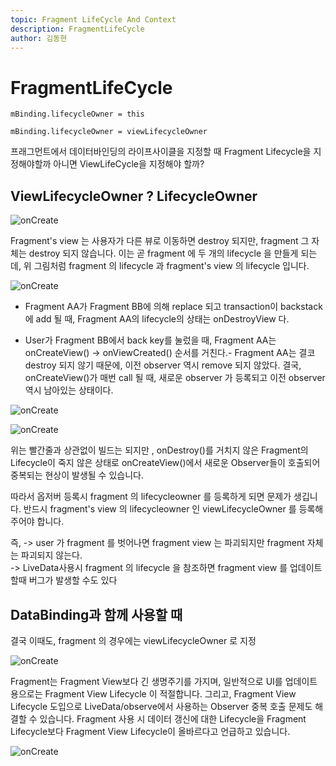 ```yaml
---
topic: Fragment LifeCycle And Context
description: FragmentLifeCycle
author: 김동현
---
```

# FragmentLifeCycle
```mBinding.lifecycleOwner = this```

```mBinding.lifecycleOwner = viewLifecycleOwner```

프래그먼트에서 데이터바인딩의 라이프사이클을 지정할 때 Fragment Lifecycle을 지정해야할까 아니면 ViewLifeCycle을 지정해야 할까?

## ViewLifecycleOwner ? LifecycleOwner
![onCreate](https://github.com/net772/Study/blob/main/1.%20Activity,%20Fragment%20LifeCycle%20And%20Context/donghyun/preview/Fragment_LifeCycle.png?raw=true)

Fragment's view 는 사용자가 다른 뷰로 이동하면 destroy 되지만, fragment 그 자체는 destroy 되지 않습니다. 이는 곧 fragment 에 두 개의 lifecycle 을 만들게 되는데, 위 그림처럼 fragment 의 lifecycle 과 fragment's view 의 lifecycle 입니다.



![onCreate](https://github.com/net772/Study/blob/main/1.%20Activity,%20Fragment%20LifeCycle%20And%20Context/donghyun/preview/FragmentBackStack.png?raw=true)


- Fragment AA가 Fragment BB에 의해 replace 되고 transaction이 backstack에 add 될 때,  Fragment AA의 lifecycle의 상태는 onDestroyView 다.

- User가 Fragment BB에서 back key를 눌렀을 때, Fragment AA는 onCreateView() -> onViewCreated() 순서를 거친다.- Fragment AA는 결코 destroy 되지 않기 때문에, 이전 observer 역시 remove 되지 않았다. 결국,  onCreateView()가 매번 call 될 때, 새로운 observer 가 등록되고 이전 observer 역시 남아있는 상태이다.


![onCreate](https://github.com/net772/Study/blob/main/1.%20Activity,%20Fragment%20LifeCycle%20And%20Context/donghyun/preview/FragmentOnCreateView_this.png?raw=true)

![onCreate](https://github.com/net772/Study/blob/main/1.%20Activity,%20Fragment%20LifeCycle%20And%20Context/donghyun/preview/FragmentOnCreateView_viewLifeCycle.png?raw=true)

위는 빨간줄과 상관없이 빌드는 되지만 , onDestroy()를 거치지 않은 Fragment의 Lifecycle이 죽지 않은 상태로 onCreateView()에서 새로운 Observer들이 호출되어 중복되는 현상이 발생될 수 있습니다.

따라서 옵저버 등록시 fragment 의 lifecycleowner 를 등록하게 되면 문제가 생깁니다. 반드시 fragment's view 의 lifecycleowner 인 viewLifecycleOwner 를 등록해주어야 합니다.


즉,
-> user 가 fragment 를 벗어나면 fragment view 는 파괴되지만 fragment 자체는 파괴되지 않는다.  
-> LiveData사용시 fragment 의 lifecycle 을 참조하면 fragment view 를 업데이트할때 버그가 발생할 수도 있다


## DataBinding과 함께 사용할 때

결국
이때도, fragment 의 경우에는 viewLifecycleOwner 로 지정

![onCreate](https://github.com/net772/Study/blob/main/1.%20Activity,%20Fragment%20LifeCycle%20And%20Context/donghyun/preview/DataBinding.png?raw=true)

Fragment는 Fragment View보다 긴 생명주기를 가지며, 일반적으로 UI를 업데이트용으로는 Fragment View Lifecycle 이 적절합니다. 그리고, Fragment View Lifecycle 도입으로 LiveData/observe에서 사용하는 Observer 중복 호출 문제도 해결할 수 있습니다. Fragment 사용 시 데이터 갱신에 대한 Lifecycle을 Fragment Lifecycle보다 Fragment View Lifecycle이 올바르다고 언급하고 있습니다.

![onCreate](https://github.com/net772/Study/blob/main/1.%20Activity,%20Fragment%20LifeCycle%20And%20Context/donghyun/preview/Binding_lifecycleOwner.png?raw=true)
